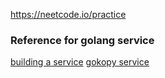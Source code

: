 https://neetcode.io/practice

### Reference for golang service

[building a service](https://www.youtube.com/watch?v=_dWXQVGZtJE)
[gokopy service](https://github.com/itrepablik/gokopy)
